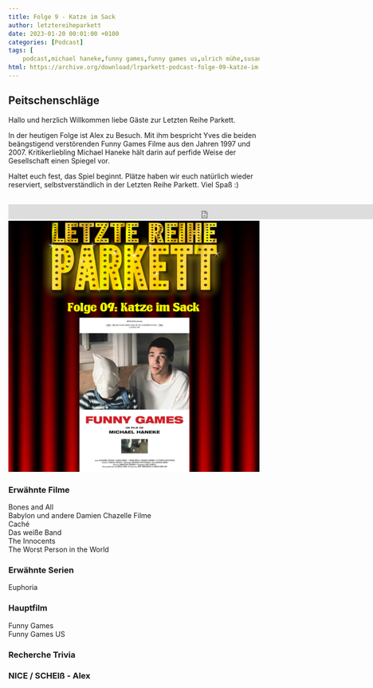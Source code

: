 ```yaml
---
title: Folge 9 - Katze im Sack
author: letztereiheparkett
date: 2023-01-20 00:01:00 +0100
categories: [Podcast]
tags: [
    podcast,michael haneke,funny games,funny games us,ulrich mühe,susanne lothar,tim roth,naomie watts]
html: https://archive.org/download/lrparkett-podcast-folge-09-katze-im-sack/LRParkett%20Podcast%20Folge%2009%20-%20Katze%20im%20Sack.mp3
---
```


## Peitschenschläge
Hallo und herzlich Willkommen liebe Gäste zur Letzten Reihe Parkett.

In der heutigen Folge ist Alex zu Besuch. Mit ihm bespricht Yves die beiden beängstigend verstörenden Funny Games Filme aus den Jahren 1997 und 2007. Kritikerliebling Michael Haneke hält darin auf perfide Weise der Gesellschaft einen Spiegel vor.

Haltet euch fest, das Spiel beginnt. Plätze haben wir euch natürlich wieder reserviert, selbstverständlich in der Letzten Reihe Parkett. Viel Spaß :)
<br>
<br>

<iframe src="https://archive.org/download/lrparkett-podcast-folge-09-katze-im-sack/LRParkett%20Podcast%20Folge%2009%20-%20Katze%20im%20Sack.mp3" width="800" height="30" frameborder="0" webkitallowfullscreen="true" mozallowfullscreen="true" allowfullscreen></iframe>


<img src="/assets/img/postings/posting009.png" alt="Podcast Cover">

### Erwähnte Filme

Bones and All<br>
Babylon und andere Damien Chazelle Filme <br>
Caché <br>
Das weiße Band <br>
The Innocents <br>
The Worst Person in the World <br>

### Erwähnte Serien

Euphoria<br>

### Hauptfilm

Funny Games <br>
Funny Games US <br>

### Recherche Trivia



### NICE / SCHEIß - Alex

